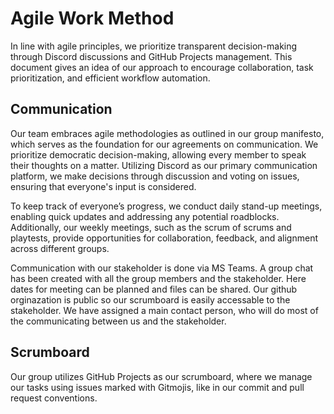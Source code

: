# Agile Work Method
In line with agile principles, we prioritize transparent decision-making through Discord discussions and GitHub Projects management. This document gives an idea of our approach to encourage collaboration, 
task prioritization, and efficient workflow automation.

## Communication
Our team embraces agile methodologies as outlined in our group manifesto, which serves as the foundation for our agreements on communication. We prioritize democratic decision-making, allowing every member 
to speak their thoughts on a matter. Utilizing Discord as our primary communication platform, we make decisions through discussion and voting on issues, ensuring that everyone's input is considered.

To keep track of everyone’s progress, we conduct daily stand-up meetings, enabling quick updates and addressing any potential roadblocks. Additionally, our weekly meetings, such as the scrum of scrums and 
playtests, provide opportunities for collaboration, feedback, and alignment across different groups.

Communication with our stakeholder is done via MS Teams. A group chat has been created with all the group members and the stakeholder. Here dates for meeting can be planned and files can be shared. 
Our github orginazation is public so our scrumboard is easily accessable to the stakeholder. We have assigned a main contact person, who will do most of the communicating between us and the stakeholder.

## Scrumboard
Our group utilizes GitHub Projects as our scrumboard, where we manage our tasks using issues marked with Gitmojis, like in our commit and pull request conventions. 
